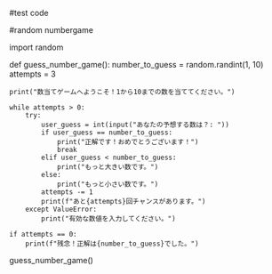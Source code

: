#test code

#random numbergame


import random

def guess_number_game():
    number_to_guess = random.randint(1, 10)
    attempts = 3

    print("数当てゲームへようこそ！1から10までの数を当ててください。")

    while attempts > 0:
        try:
            user_guess = int(input("あなたの予想する数は？: "))
            if user_guess == number_to_guess:
                print("正解です！おめでとうございます！")
                break
            elif user_guess < number_to_guess:
                print("もっと大きい数です。")
            else:
                print("もっと小さい数です。")
            attempts -= 1
            print(f"あと{attempts}回チャンスがあります。")
        except ValueError:
            print("有効な数値を入力してください。")

    if attempts == 0:
        print(f"残念！正解は{number_to_guess}でした。")

guess_number_game()
